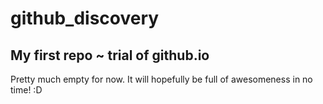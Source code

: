 github_discovery
================

My first repo ~ trial of github.io
----------------------------------

Pretty much empty for now. It will hopefully be full of awesomeness in no time! :D
